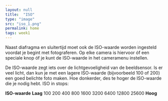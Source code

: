 ```yaml
---
layout: null
title:  "ISO"
type: "image"
src: "iso_1.png"
permalink: home
tags: week1
---
```


Naast diafragma en sluitertijd moet ook de ISO-waarde worden ingesteld voordat je begint met fotograferen. Op elke camera is hiervoor &oacute;f een speciale knop &oacute;f je kunt de ISO-waarde in het cameramenu instellen.

De ISO-waarde zegt iets over de lichtgevoeligheid van de beeldsensor. Is er veel licht, dan kun je met een lagere ISO-waarde (bijvoorbeeld 100 of 200) een goed belichte foto maken. Hoe donkerder, des te hoger de ISO-waarde die je nodig hebt. ISO in stops:

**ISO-waarde** **Laag** 100 200 400 800 1600 3200 6400 12800 25600&nbsp;**Hoog**

&nbsp;